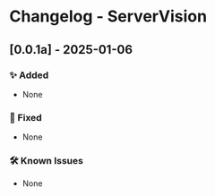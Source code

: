 # **Changelog - ServerVision**  

## [0.0.1a] - 2025-01-06
### ✨ Added
- None

### 🔧 Fixed  
- None

### 🛠️ Known Issues  
- None
